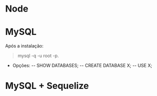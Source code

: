 # Node

# MySQL
Após a instalação:
> mysql -q -u root -p.
- Opções:
-- SHOW DATABASES;
-- CREATE DATABASE X;
-- USE X;

# MySQL + Sequelize
